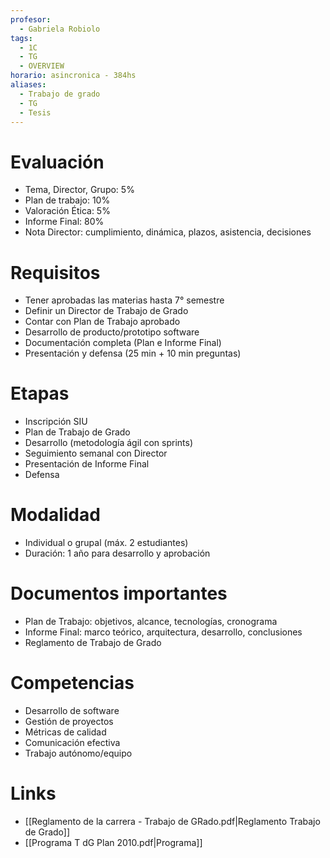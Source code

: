 ```yaml
---
profesor:
  - Gabriela Robiolo
tags:
  - 1C
  - TG
  - OVERVIEW
horario: asincronica - 384hs
aliases:
  - Trabajo de grado
  - TG
  - Tesis
---
```

# Evaluación
- Tema, Director, Grupo: 5%
- Plan de trabajo: 10%
- Valoración Ética: 5%
- Informe Final: 80%
- Nota Director: cumplimiento, dinámica, plazos, asistencia, decisiones

# Requisitos
- Tener aprobadas las materias hasta 7° semestre
- Definir un Director de Trabajo de Grado
- Contar con Plan de Trabajo aprobado
- Desarrollo de producto/prototipo software
- Documentación completa (Plan e Informe Final)
- Presentación y defensa (25 min + 10 min preguntas)

# Etapas
- Inscripción SIU
- Plan de Trabajo de Grado
- Desarrollo (metodología ágil con sprints)
- Seguimiento semanal con Director
- Presentación de Informe Final
- Defensa

# Modalidad
- Individual o grupal (máx. 2 estudiantes)
- Duración: 1 año para desarrollo y aprobación

# Documentos importantes
- Plan de Trabajo: objetivos, alcance, tecnologías, cronograma
- Informe Final: marco teórico, arquitectura, desarrollo, conclusiones
- Reglamento de Trabajo de Grado

# Competencias
- Desarrollo de software
- Gestión de proyectos
- Métricas de calidad
- Comunicación efectiva
- Trabajo autónomo/equipo

# Links
- [[Reglamento de la carrera - Trabajo de GRado.pdf|Reglamento Trabajo de Grado]]
- [[Programa T dG Plan 2010.pdf|Programa]]
